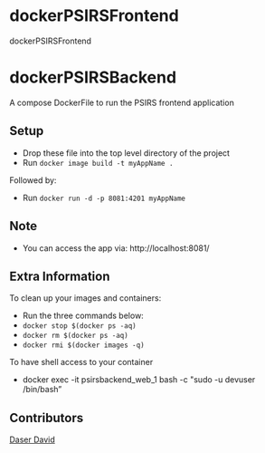 # dockerPSIRSFrontend
dockerPSIRSFrontend


# dockerPSIRSBackend
A compose DockerFile to run the PSIRS frontend application

## Setup
* Drop these file into the top level directory of the project
* Run  `docker image build -t myAppName .`

Followed by:

* Run  `docker run -d -p 8081:4201 myAppName`

## Note
* You can access the app via: http://localhost:8081/




## Extra Information

To clean up your images and containers:
* Run the three commands below:
*	 `docker stop $(docker ps -aq)`
*	 `docker rm $(docker ps -aq)`
*	 `docker rmi $(docker images -q)`

To have shell access to your container
* docker exec -it psirsbackend_web_1 bash -c "sudo -u devuser /bin/bash”


## Contributors
[Daser David](https://github.com/daser)
